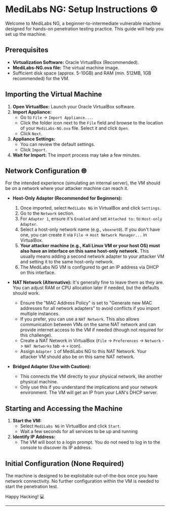 # MediLabs NG: Setup Instructions ⚙️

Welcome to MediLabs NG, a beginner-to-intermediate vulnerable machine designed for hands-on penetration testing practice. This guide will help you set up the machine.

## Prerequisites

* **Virtualization Software:** Oracle VirtualBox (Recommended).
* **MediLabs-NG.ova file:** The virtual machine image.
* Sufficient disk space (approx. 5-10GB) and RAM (min. 512MB, 1GB recommended) for the VM.

## Importing the Virtual Machine

1.  **Open VirtualBox:** Launch your Oracle VirtualBox software.
2.  **Import Appliance:**
    * Go to `File` -> `Import Appliance...`.
    * Click the folder icon next to the `File` field and browse to the location of your `MediLabs-NG.ova` file. Select it and click `Open`.
    * Click `Next`.
3.  **Appliance Settings:**
    * You can review the default settings.
    * Click `Import`.
4.  **Wait for Import:** The import process may take a few minutes.

## Network Configuration 🌐

For the intended experience (simulating an internal server), the VM should be on a network where your attacker machine can reach it.

* **Host-Only Adapter (Recommended for Beginners):**
    1.  Once imported, select `MediLabs NG` in VirtualBox and click `Settings`.
    2.  Go to the `Network` section.
    3.  For `Adapter 1`, ensure it's `Enabled` and set `Attached to:` to `Host-only Adapter`.
    4.  Select a host-only network name (e.g., `vboxnet0`). If you don't have one, you can create it via `File` -> `Host Network Manager...` in VirtualBox.
    5.  **Your attacker machine (e.g., Kali Linux VM or your host OS) must also have an interface on this same host-only network.** This usually means adding a second network adapter to your attacker VM and setting it to the same host-only network.
    6.  The MediLabs NG VM is configured to get an IP address via DHCP on this interface.

* **NAT Network (Alternative):** It's generally fine to leave them as they are. You can adjust RAM or CPU allocation later if needed, but the defaults should work.
    * Ensure the "MAC Address Policy" is set to "Generate new MAC addresses for all network adapters" to avoid conflicts if you import multiple instances.
    * If you prefer, you can use a `NAT Network`. This also allows communication between VMs on the same NAT network and can provide internet access to the VM if needed (though not required for this challenge).
    * Create a NAT Network in VirtualBox (`File` -> `Preferences` -> `Network` -> `NAT Networks` tab -> `+` icon).
    * Assign `Adapter 1` of MediLabs NG to this NAT Network. Your attacker VM should also be on this same NAT network.

* **Bridged Adapter (Use with Caution):**
    * This connects the VM directly to your physical network, like another physical machine.
    * Only use this if you understand the implications and your network environment. The VM will get an IP from your LAN's DHCP server.

## Starting and Accessing the Machine

1.  **Start the VM:**
    * Select `MediLabs NG` in VirtualBox and click `Start`.
    * Wait a few seconds for all services to be up and running
3.  **Identify IP Address:**
    * The VM will boot to a login prompt. You do not need to log in to the console to discover its IP address.

## Initial Configuration (None Required)

The machine is designed to be exploitable out-of-the-box once you have network connectivity. No further configuration within the VM is needed to start the penetration test.

Happy Hacking! 💻

---
